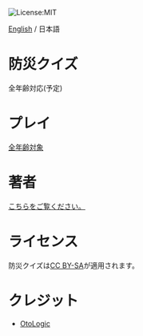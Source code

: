 ![License:MIT](https://img.shields.io/github/license/Yama-Haya/BosaiQuiz)

[English](https://github.com/Yama-Haya/BosaiQuiz/blob/main/.github/README.md) / 日本語

# 防災クイズ
全年齢対応(予定)

# プレイ
[全年齢対象](https://yama-haya.github.io/BosaiQuiz)

# 著者
[こちらをご覧ください。](https://yama-haya.github.io)

# ライセンス
防災クイズは[CC BY-SA](https://github.com/Yama-Haya/BosaiQuiz/blob/main/LICENSE)が適用されます。

# クレジット
- [OtoLogic](https://otologic.jp)
